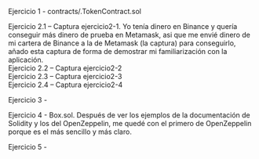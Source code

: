 Ejercicio 1 - contracts/.TokenContract.sol

Ejercicio 2.1 – Captura ejercicio2-1. Yo tenía dinero en Binance y quería conseguir más dinero de prueba en Metamask, asi que me envié dinero de mi cartera de Binance a la de Metamask (la captura) para conseguirlo, añado esta captura de forma de demostrar mi familiarización con la aplicación.<br>
Ejercicio 2.2 – Captura ejercicio2-2<br>
Ejercicio 2.3 – Captura ejercicio2-3<br>
Ejercicio 2.4 – Captura ejercicio2-4

Ejercicio 3 - 

Ejercicio 4 - Box.sol. Después de ver los ejemplos de la documentación de Solidity y los del OpenZeppelin, me quedé con el primero de OpenZeppelin porque es el más sencillo y más claro.

Ejercicio 5 -
